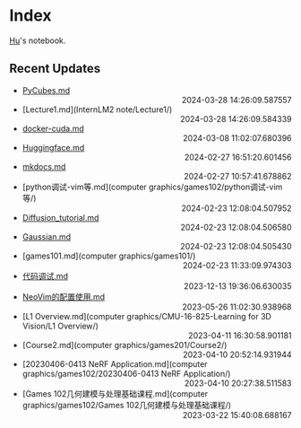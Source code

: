 
# Index

[Hu](https://zhuhu00.top/)'s notebook.

## Recent Updates
- [PyCubes.md](python/PyCubes/) <div style="text-align: right">2024-03-28 14:26:09.587557</div>
- [Lecture1.md](InternLM2 note/Lecture1/) <div style="text-align: right">2024-03-28 14:26:09.584339</div>
- [docker-cuda.md](docker/docker-cuda/) <div style="text-align: right">2024-03-08 11:02:07.680396</div>
- [Huggingface.md](Huggingface/) <div style="text-align: right">2024-02-27 16:51:20.601456</div>
- [mkdocs.md](mkdocs/) <div style="text-align: right">2024-02-27 10:57:41.678862</div>
- [python调试-vim等.md](computer graphics/games102/python调试-vim等/) <div style="text-align: right">2024-02-23 12:08:04.507952</div>
- [Diffusion_tutorial.md](Diffusion_tutorial/) <div style="text-align: right">2024-02-23 12:08:04.506580</div>
- [Gaussian.md](Gaussian/) <div style="text-align: right">2024-02-23 12:08:04.505430</div>
- [games101.md](computer graphics/games101/) <div style="text-align: right">2024-02-23 11:33:09.974303</div>
- [代码调试.md](代码调试/) <div style="text-align: right">2023-12-13 19:36:06.630035</div>
- [NeoVim的配置使用.md](NeoVim的配置使用/) <div style="text-align: right">2023-05-26 11:02:30.938968</div>
- [L1 Overview.md](computer graphics/CMU-16-825-Learning for 3D Vision/L1 Overview/) <div style="text-align: right">2023-04-11 16:30:58.901181</div>
- [Course2.md](computer graphics/games201/Course2/) <div style="text-align: right">2023-04-10 20:52:14.931944</div>
- [20230406-0413 NeRF Application.md](computer graphics/games102/20230406-0413 NeRF Application/) <div style="text-align: right">2023-04-10 20:27:38.511583</div>
- [Games 102几何建模与处理基础课程.md](computer graphics/games102/Games 102几何建模与处理基础课程/) <div style="text-align: right">2023-03-22 15:40:08.688167</div>
